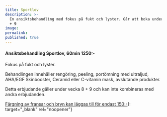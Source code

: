 ```yaml
---
title: Sportlov
description: >-
  En ansiktsbehandling med fokus på fukt och lyster. Går att boka under vecka 8
  + 9
image:
permalink:
published: true
---
```

#### Ansiktsbehandling Sportlov, 60min 1250:-

Fokus på fukt och lyster.

Behandlingen innehåller rengöring, peeling, portömning med ultraljud, AHA/EGF Skinbooster, Ceramid eller C-vitamin mask, avslutande produkter.

Detta erbjudande gäller under vecka 8 + 9 och kan inte kombineras med andra erbjudanden.

[Färgning av fransar och bryn kan läggas till för endast 150:-](/frans-bryn/){: target="_blank" rel="noopener"}